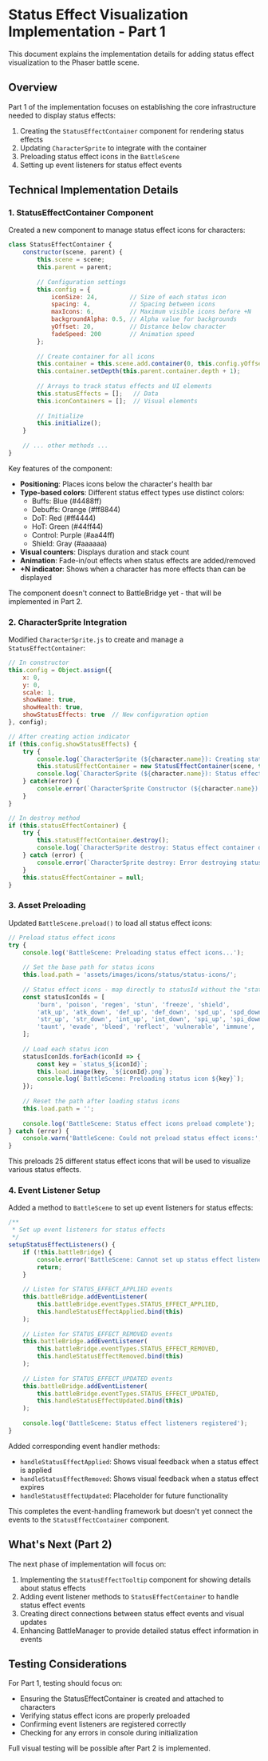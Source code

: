 # Status Effect Visualization Implementation - Part 1

This document explains the implementation details for adding status effect visualization to the Phaser battle scene.

## Overview

Part 1 of the implementation focuses on establishing the core infrastructure needed to display status effects:

1. Creating the `StatusEffectContainer` component for rendering status effects
2. Updating `CharacterSprite` to integrate with the container
3. Preloading status effect icons in the `BattleScene`
4. Setting up event listeners for status effect events

## Technical Implementation Details

### 1. StatusEffectContainer Component

Created a new component to manage status effect icons for characters:

```javascript
class StatusEffectContainer {
    constructor(scene, parent) {
        this.scene = scene;
        this.parent = parent;
        
        // Configuration settings
        this.config = {
            iconSize: 24,         // Size of each status icon
            spacing: 4,           // Spacing between icons
            maxIcons: 6,          // Maximum visible icons before +N
            backgroundAlpha: 0.5, // Alpha value for backgrounds
            yOffset: 20,          // Distance below character
            fadeSpeed: 200        // Animation speed
        };
        
        // Create container for all icons
        this.container = this.scene.add.container(0, this.config.yOffset);
        this.container.setDepth(this.parent.container.depth + 1);
        
        // Arrays to track status effects and UI elements
        this.statusEffects = [];   // Data
        this.iconContainers = [];  // Visual elements
        
        // Initialize
        this.initialize();
    }
    
    // ... other methods ...
}
```

Key features of the component:

- **Positioning**: Places icons below the character's health bar
- **Type-based colors**: Different status effect types use distinct colors:
  - Buffs: Blue (#4488ff)
  - Debuffs: Orange (#ff8844)
  - DoT: Red (#ff4444)
  - HoT: Green (#44ff44)
  - Control: Purple (#aa44ff)
  - Shield: Gray (#aaaaaa)
- **Visual counters**: Displays duration and stack count
- **Animation**: Fade-in/out effects when status effects are added/removed
- **+N indicator**: Shows when a character has more effects than can be displayed

The component doesn't connect to BattleBridge yet - that will be implemented in Part 2.

### 2. CharacterSprite Integration

Modified `CharacterSprite.js` to create and manage a `StatusEffectContainer`:

```javascript
// In constructor
this.config = Object.assign({
    x: 0,
    y: 0,
    scale: 1,
    showName: true,
    showHealth: true,
    showStatusEffects: true  // New configuration option
}, config);

// After creating action indicator
if (this.config.showStatusEffects) {
    try {
        console.log(`CharacterSprite (${character.name}): Creating status effect container...`);
        this.statusEffectContainer = new StatusEffectContainer(scene, this);
        console.log(`CharacterSprite (${character.name}): Status effect container created.`);
    } catch(error) {
        console.error(`CharacterSprite Constructor (${character.name}): Error creating status effect container:`, error);
    }
}

// In destroy method
if (this.statusEffectContainer) {
    try {
        this.statusEffectContainer.destroy();
        console.log(`CharacterSprite destroy: Status effect container destroyed for ${this.character?.name || 'Unknown'}`);
    } catch (error) {
        console.error(`CharacterSprite destroy: Error destroying status effect container for ${this.character?.name || 'Unknown'}:`, error);
    }
    this.statusEffectContainer = null;
}
```

### 3. Asset Preloading

Updated `BattleScene.preload()` to load all status effect icons:

```javascript
// Preload status effect icons
try {
    console.log('BattleScene: Preloading status effect icons...');
    
    // Set the base path for status icons
    this.load.path = 'assets/images/icons/status/status-icons/';
    
    // Status effect icons - map directly to statusId without the "status_" prefix
    const statusIconIds = [
        'burn', 'poison', 'regen', 'stun', 'freeze', 'shield',
        'atk_up', 'atk_down', 'def_up', 'def_down', 'spd_up', 'spd_down',
        'str_up', 'str_down', 'int_up', 'int_down', 'spi_up', 'spi_down',
        'taunt', 'evade', 'bleed', 'reflect', 'vulnerable', 'immune', 'crit_up'
    ];
    
    // Load each status icon
    statusIconIds.forEach(iconId => {
        const key = `status_${iconId}`;
        this.load.image(key, `${iconId}.png`);
        console.log(`BattleScene: Preloading status icon ${key}`);
    });
    
    // Reset the path after loading status icons
    this.load.path = '';
    
    console.log('BattleScene: Status effect icons preload complete');
} catch (error) {
    console.warn('BattleScene: Could not preload status effect icons:', error);
}
```

This preloads 25 different status effect icons that will be used to visualize various status effects.

### 4. Event Listener Setup

Added a method to `BattleScene` to set up event listeners for status effects:

```javascript
/**
 * Set up event listeners for status effects
 */
setupStatusEffectListeners() {
    if (!this.battleBridge) {
        console.error('BattleScene: Cannot set up status effect listeners - BattleBridge not connected');
        return;
    }
    
    // Listen for STATUS_EFFECT_APPLIED events
    this.battleBridge.addEventListener(
        this.battleBridge.eventTypes.STATUS_EFFECT_APPLIED, 
        this.handleStatusEffectApplied.bind(this)
    );
    
    // Listen for STATUS_EFFECT_REMOVED events
    this.battleBridge.addEventListener(
        this.battleBridge.eventTypes.STATUS_EFFECT_REMOVED, 
        this.handleStatusEffectRemoved.bind(this)
    );
    
    // Listen for STATUS_EFFECT_UPDATED events
    this.battleBridge.addEventListener(
        this.battleBridge.eventTypes.STATUS_EFFECT_UPDATED, 
        this.handleStatusEffectUpdated.bind(this)
    );
    
    console.log('BattleScene: Status effect listeners registered');
}
```

Added corresponding event handler methods:

- `handleStatusEffectApplied`: Shows visual feedback when a status effect is applied
- `handleStatusEffectRemoved`: Shows visual feedback when a status effect expires
- `handleStatusEffectUpdated`: Placeholder for future functionality

This completes the event-handling framework but doesn't yet connect the events to the `StatusEffectContainer` component.

## What's Next (Part 2)

The next phase of implementation will focus on:

1. Implementing the `StatusEffectTooltip` component for showing details about status effects
2. Adding event listener methods to `StatusEffectContainer` to handle status effect events
3. Creating direct connections between status effect events and visual updates
4. Enhancing BattleManager to provide detailed status effect information in events

## Testing Considerations

For Part 1, testing should focus on:

- Ensuring the StatusEffectContainer is created and attached to characters
- Verifying status effect icons are properly preloaded
- Confirming event listeners are registered correctly
- Checking for any errors in console during initialization

Full visual testing will be possible after Part 2 is implemented.